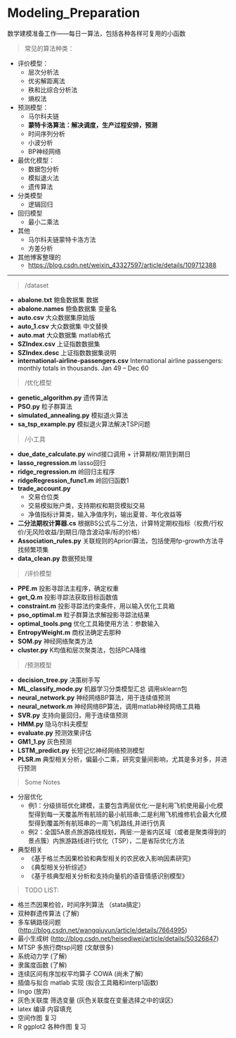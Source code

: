 # Modeling_Preparation
数学建模准备工作——每日一算法，包括各种各样可复用的小函数

> 常见的算法种类：

* 评价模型：
  * 层次分析法
  * 优劣解距离法
  * 秩和比综合分析法
  * 熵权法
* 预测模型：
  * 马尔科夫链
  * **蒙特卡洛算法：解决调度，生产过程安排，预测**
  * 时间序列分析
  * 小波分析
  * BP神经网络
* 最优化模型：
  * 数据包分析
  * 模拟退火法
  * 遗传算法
* 分类模型
  * 逻辑回归
* 回归模型
  * 最小二乘法
* 其他
  * 马尔科夫链蒙特卡洛方法
  * 方差分析
* 其他博客整理的
  * https://blog.csdn.net/weixin_43327597/article/details/109712388



***



> /dataset

- **abalone.txt** 鲍鱼数据集 数据
- **abalone.names** 鲍鱼数据集 变量名
- **auto.csv** 大众数据集原始版
- **auto_1.csv** 大众数据集 中文替换
- **auto.mat**	大众数据集 matlab格式
- **SZIndex.csv** 上证指数数据集
- **SZIndex.desc** 上证指数数据集说明
- **international-airline-passengers.csv** International airline passengers: monthly totals in thousands. Jan 49 – Dec 60

> /优化模型

- **genetic_algorithm.py** 遗传算法
- **PSO.py** 粒子群算法
- **simulated_annealing.py** 模拟退火算法
- **sa_tsp_example.py** 模拟退火算法解决TSP问题

> /小工具

- **due_date_calculate.py** wind接口调用 + 计算期权/期货到期日
- **lasso_regression.m** lasso回归
- **ridge_regression.m** 岭回归主程序
- **ridgeRegression_func1.m** 岭回归函数1
- **trade_account.py**
    - 交易仓位类
    - 交易模拟账户类，支持期权和期货模拟交易
    - 净值指标计算类，输入净值序列，输出夏普、年化收益等
- **二分法期权计算器.cs** 根据BS公式与二分法，计算特定期权指标（权费/行权价/无风险收益/到期日/隐含波动率/标的价格）
- **Association_rules.py** 关联规则的Apriori算法，包括使用fp-growth方法寻找频繁项集
- **data_clean.py** 数据预处理

> /评价模型

- **PPE.m** 投影寻踪法主程序，确定权重
- **get_Q.m** 投影寻踪法获取目标函数值
- **constraint.m** 投影寻踪法约束条件，用以输入优化工具箱
- **pso_optimal.m** 粒子群算法求解投影寻踪法结果
- **optimal_tools.png** 优化工具箱使用方法：参数输入
- **EntropyWeight.m** 商权法确定去那种
- **SOM.py** 神经网络聚类方法
- **cluster.py** K均值和层次聚类法，包括PCA降维

> /预测模型

- **decision_tree.py** 决策树手写
- **ML_classify_mode.py** 机器学习分类模型汇总 调用sklearn包
- **neural_network.py** 神经网络BP算法，用于连续值预测
- **neural_network.m** 神经网络BP算法，调用matlab神经网络工具箱
- **SVR.py** 支持向量回归，用于连续值预测
- **HMM.py** 隐马尔科夫模型
- **evaluate.py** 预测效果评估
- **GM1_1.py** 灰色预测
- **LSTM_predict.py** 长短记忆神经网络预测模型
- **PLSR.m** 典型相关分析，偏最小二乘，研究变量间影响，尤其是多对多，并进行预测

> Some Notes
- 分层优化
    - 例1：分级排班优化建模，主要包含两层优化:一是利用飞机使用最小化模型得到每一天覆盖所有航班的最小航班串;二是利用飞机维修机会最大化模型得到覆盖所有航班串的一周飞机路线,并进行仿真
    - 例2：全国5A景点旅游路线规划，两层:一是省内区域（或者是聚类得到的景点簇）内旅游路线进行优化（TSP），二是省际优化方法
- 典型相关
    - 《基于格兰杰因果检验和典型相关的农民收入影响因素研究》
	- 《典型相关分析综述》
	- 《基于核典型相关分析和支持向量机的语音情感识别模型》


> TODO LIST:

- 格兰杰因果检验，时间序列算法 （stata搞定）
- 双种群遗传算法 (了解)
- 多车辆路径问题 (http://blog.csdn.net/wangqiuyun/article/details/7664995)
- 最小生成树 (http://blog.csdn.net/heisediwei/article/details/50326847)
- MTSP 多旅行商tsp问题 (文献很多)
- 系统动力学     (了解)
- 隶属度函数     (了解)
- 连续区间有序加权平均算子 COWA     (尚未了解)
- 插值与拟合 matlab 实现   (拟合工具箱和interp1函数)
- lingo     (放弃)
- 灰色关联度 筛选变量    (灰色关联度在变量选择之中的误区)
- latex 编译 内容填充
- 空间作图 复习
- R ggplot2 各种作图 复习 





















































